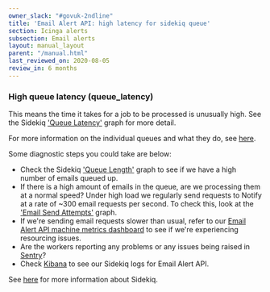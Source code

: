 ```yaml
---
owner_slack: "#govuk-2ndline"
title: 'Email Alert API: high latency for sidekiq queue'
section: Icinga alerts
subsection: Email alerts
layout: manual_layout
parent: "/manual.html"
last_reviewed_on: 2020-08-05
review_in: 6 months
---
```


### High queue latency (queue_latency)

This means the time it takes for a job to be processed is unusually high. See
the Sidekiq ['Queue Latency'][Sidekiq dash] graph for more detail.

For more information on the individual queues and what they do, see
[here][email queues].

Some diagnostic steps you could take are below:

* Check the Sidekiq ['Queue Length'][Sidekiq dash] graph to see if we have a high number of
  emails queued up.
* If there is a high amount of emails in the queue, are we processing them at a
  normal speed? Under high load we regularly send requests to Notify at a rate
  of ~300 email requests per second. To check this, look at the ['Email Send
  Attempts'][technical dash] graph.
* If we're sending email requests slower than usual, refer to our [Email Alert
  API machine metrics dashboard][machine metrics] to see if we're experiencing
  resourcing issues.
* Are the workers reporting any problems or any issues being raised in
  [Sentry]?
* Check [Kibana] to see our Sidekiq logs for Email Alert API.

See [here][Sidekiq] for more information about Sidekiq.

[Sidekiq]: https://docs.publishing.service.gov.uk/manual/sidekiq.html
[Sentry]: https://sentry.io/organizations/govuk/issues/?project=202220&statsPeriod=12h
[Sidekiq dash]: https://grafana.blue.production.govuk.digital/dashboard/file/sidekiq.json?refresh=1m&orgId=1&var-Application=email-alert-api&var-Queues=All&from=now-3h&to=now
[technical dash]: https://grafana.blue.production.govuk.digital/dashboard/file/email_alert_api_technical.json
[Kibana]: https://kibana.logit.io/s/2dd89c13-a0ed-4743-9440-825e2e52329e/app/kibana#/discover?_g=(refreshInterval:(display:Off,pause:!f,value:0),time:(from:now-1h,mode:quick,to:now))&_a=(columns:!('@message',host),index:'*-*',interval:auto,query:(query_string:(query:'@type:%20sidekiq%20AND%20application:%20email-alert-api')),sort:!('@timestamp',desc))
[email queues]: https://docs.publishing.service.gov.uk/apis/email-alert-api/queues.html
[machine metrics]: https://grafana.blue.production.govuk.digital/dashboard/file/machine.json?refresh=1m&orgId=1&var-hostname=email_alert_api*&var-cpmetrics=cpu-system&var-cpmetrics=cpu-user&var-filesystem=All&var-disk=All&var-tcpconnslocal=All&var-tcpconnsremote=All

